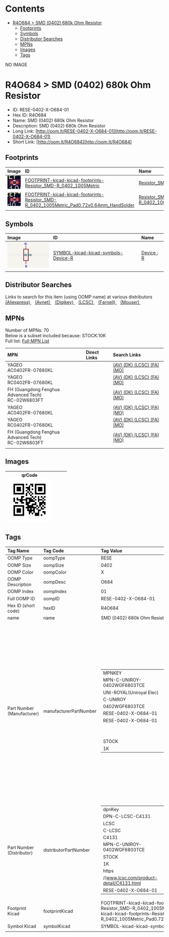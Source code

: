 



Contents
========

* [R4O684 > SMD (0402) 680k Ohm Resistor](#r4o684--smd-0402-680k-ohm-resistor)
	* [Footprints](#footprints)
	* [Symbols](#symbols)
	* [Distributor Searches](#distributor-searches)
	* [MPNs](#mpns)
	* [Images](#images)
	* [Tags](#tags)
  
NO IMAGE  
# R4O684 > SMD (0402) 680k Ohm Resistor

- ID: RESE-0402-X-O684-01
- Hex ID: R4O684
- Name: SMD (0402) 680k Ohm Resistor
- Description: SMD (0402) 680k Ohm Resistor
- Long Link: [http://oom.lt/RESE-0402-X-O684-01](http://oom.lt/RESE-0402-X-O684-01)
- Short Link: [http://oom.lt/R4O684](http://oom.lt/R4O684)

## Footprints
  

|Image|ID|Name|
| :--- | :--- | :--- |
|[![](https://raw.githubusercontent.com/oomlout/oomlout_OOMP_eda_V2/main/FOOTPRINT/kicad/kicad-footprints/Resistor_SMD/R_0402_1005Metric/image_140.png)](https://github.com/oomlout/oomlout_OOMP_eda_V2/tree/main/FOOTPRINT/kicad/kicad-footprints/Resistor_SMD/R_0402_1005Metric/)|[FOOTPRINT-kicad-kicad-footprints-Resistor_SMD-R_0402_1005Metric](https://github.com/oomlout/oomlout_OOMP_eda_V2/tree/main/FOOTPRINT/kicad/kicad-footprints/Resistor_SMD/R_0402_1005Metric/)|[Resistor_SMD : R_0402_1005Metric](https://github.com/oomlout/oomlout_OOMP_eda_V2/tree/main/FOOTPRINT/kicad/kicad-footprints/Resistor_SMD/R_0402_1005Metric/)|
|[![](https://raw.githubusercontent.com/oomlout/oomlout_OOMP_eda_V2/main/FOOTPRINT/kicad/kicad-footprints/Resistor_SMD/R_0402_1005Metric_Pad0.72x0.64mm_HandSolder/image_140.png)](https://github.com/oomlout/oomlout_OOMP_eda_V2/tree/main/FOOTPRINT/kicad/kicad-footprints/Resistor_SMD/R_0402_1005Metric_Pad0.72x0.64mm_HandSolder/)|[FOOTPRINT-kicad-kicad-footprints-Resistor_SMD-R_0402_1005Metric_Pad0.72x0.64mm_HandSolder](https://github.com/oomlout/oomlout_OOMP_eda_V2/tree/main/FOOTPRINT/kicad/kicad-footprints/Resistor_SMD/R_0402_1005Metric_Pad0.72x0.64mm_HandSolder/)|[Resistor_SMD : R_0402_1005Metric_Pad0.72x0.64mm_HandSolder](https://github.com/oomlout/oomlout_OOMP_eda_V2/tree/main/FOOTPRINT/kicad/kicad-footprints/Resistor_SMD/R_0402_1005Metric_Pad0.72x0.64mm_HandSolder/)|
||||

## Symbols
  

|Image|ID|Name|
| :--- | :--- | :--- |
|[![](https://raw.githubusercontent.com/oomlout/oomlout_OOMP_eda_V2/main/SYMBOL/kicad/kicad-symbols/Device/R/image_140.png)](https://github.com/oomlout/oomlout_OOMP_eda_V2/tree/main/SYMBOL/kicad/kicad-symbols/Device/R/)|[SYMBOL-kicad-kicad-symbols-Device-R](https://github.com/oomlout/oomlout_OOMP_eda_V2/tree/main/SYMBOL/kicad/kicad-symbols/Device/R/)|[Device : R](https://github.com/oomlout/oomlout_OOMP_eda_V2/tree/main/SYMBOL/kicad/kicad-symbols/Device/R/)|
||||

## Distributor Searches
  
Links to search for this item (using OOMP name) at various distributors  
[(Aliexpress) ](https://www.aliexpress.com/wholesale?SearchText=1117SMD+0402+680k+Ohm+Resistor)&nbsp;&nbsp;&nbsp;[(Avnet) ](https://www.avnet.com/shop/us/search/SMD+0402+680k+Ohm+Resistor)&nbsp;&nbsp;&nbsp;[(Digikey) ](https://www.digikey.co.uk/en/products/result?s=SMD+0402+680k+Ohm+Resistor)&nbsp;&nbsp;&nbsp;[(LCSC) ](https://www.lcsc.com/search?q=SMD+0402+680k+Ohm+Resistor)&nbsp;&nbsp;&nbsp;[(Farnell) ](https://uk.farnell.com/search?st=SMD+0402+680k+Ohm+Resistor)&nbsp;&nbsp;&nbsp;[(Mouser) ](https://www.mouser.com/c/?q=SMD+0402+680k+Ohm+Resistor)&nbsp;&nbsp;&nbsp;
## MPNs
  
Number of MPNs: 70<br>Below is a subset included because: STOCK:10K <br>Full list: [Full MPN List](MPNLIST.md)  

|MPN|Direct Links|Search Links|
| :--- | :--- | :--- |
|YAGEO<br>AC0402FR-07680KL||[(AV) ](https://www.avnet.com/shop/us/search/AC0402FR-07680KL)[(DK) ](https://www.digikey.co.uk/products/en?keywords=AC0402FR-07680KL)[(LCSC) ](https://www.lcsc.com/search?q=AC0402FR-07680KL)[(FA) ](https://uk.farnell.com/search?st=AC0402FR-07680KL)[(MO) ](https://www.mouser.com/c/?q=AC0402FR-07680KL)|
|YAGEO<br>RC0402FR-07680KL||[(AV) ](https://www.avnet.com/shop/us/search/RC0402FR-07680KL)[(DK) ](https://www.digikey.co.uk/products/en?keywords=RC0402FR-07680KL)[(LCSC) ](https://www.lcsc.com/search?q=RC0402FR-07680KL)[(FA) ](https://uk.farnell.com/search?st=RC0402FR-07680KL)[(MO) ](https://www.mouser.com/c/?q=RC0402FR-07680KL)|
|FH (Guangdong Fenghua Advanced Tech)<br>RC-02W6803FT||[(AV) ](https://www.avnet.com/shop/us/search/RC-02W6803FT)[(DK) ](https://www.digikey.co.uk/products/en?keywords=RC-02W6803FT)[(LCSC) ](https://www.lcsc.com/search?q=RC-02W6803FT)[(FA) ](https://uk.farnell.com/search?st=RC-02W6803FT)[(MO) ](https://www.mouser.com/c/?q=RC-02W6803FT)|
|YAGEO<br>AC0402FR-07680KL||[(AV) ](https://www.avnet.com/shop/us/search/AC0402FR-07680KL)[(DK) ](https://www.digikey.co.uk/products/en?keywords=AC0402FR-07680KL)[(LCSC) ](https://www.lcsc.com/search?q=AC0402FR-07680KL)[(FA) ](https://uk.farnell.com/search?st=AC0402FR-07680KL)[(MO) ](https://www.mouser.com/c/?q=AC0402FR-07680KL)|
|YAGEO<br>RC0402FR-07680KL||[(AV) ](https://www.avnet.com/shop/us/search/RC0402FR-07680KL)[(DK) ](https://www.digikey.co.uk/products/en?keywords=RC0402FR-07680KL)[(LCSC) ](https://www.lcsc.com/search?q=RC0402FR-07680KL)[(FA) ](https://uk.farnell.com/search?st=RC0402FR-07680KL)[(MO) ](https://www.mouser.com/c/?q=RC0402FR-07680KL)|
|FH (Guangdong Fenghua Advanced Tech)<br>RC-02W6803FT||[(AV) ](https://www.avnet.com/shop/us/search/RC-02W6803FT)[(DK) ](https://www.digikey.co.uk/products/en?keywords=RC-02W6803FT)[(LCSC) ](https://www.lcsc.com/search?q=RC-02W6803FT)[(FA) ](https://uk.farnell.com/search?st=RC-02W6803FT)[(MO) ](https://www.mouser.com/c/?q=RC-02W6803FT)|
||||

## Images
  

|qrCode<br>[![](https://raw.githubusercontent.com/oomlout/oomlout_OOMP_parts_V2/main/RESE/0402/X/O684/01/qrCode_140.png)](https://github.com/oomlout/oomlout_OOMP_parts_V2/tree/main/RESE/0402/X/O684/01/qrCode.png)||||
| :---: | :---: | :---: | :---: |

## Tags
  

|Tag Name|Tag Code|Tag Value|
| :--- | :--- | :--- |
|OOMP Type|oompType|RESE|
|OOMP Size|oompSize|0402|
|OOMP Color|oompColor|X|
|OOMP Description|oompDesc|O684|
|OOMP Index|oompIndex|01|
|Full OOMP ID|oompID|RESE-0402-X-O684-01|
|Hex ID (short code)|hexID|R4O684|
|name|name|SMD (0402) 680k Ohm Resistor|
|Part Number (Manufacturer)|manufacturerPartNumber|<table><tr><td>MPNKEY</td></tr><tr><td> MPN-C-UNIROY-0402WGF6803TCE</td><td> MANUFACTURER</td></tr><tr><td> UNI-ROYAL(Uniroyal Elec)</td><td> MANUCODE</td></tr><tr><td> C-UNIROY</td><td> MPN</td></tr><tr><td> 0402WGF6803TCE</td><td> OOMPIDPARTIAL</td></tr><tr><td> RESE-0402-X-O684-01</td><td> OOMPID</td></tr><tr><td> RESE-0402-X-O684-01</td><td> LINK</td></tr><tr><td> </td><td> DESCRIPTION</td></tr><tr><td> </td><td> TAGS</td></tr><tr><td> STOCK</td></tr><tr><td>1K</td></tr></table></td><td> <table><tr><td>MPNKEY</td></tr><tr><td> MPN-C-LIZELE-CR0402FF6803G</td><td> MANUFACTURER</td></tr><tr><td> LIZ Elec</td><td> MANUCODE</td></tr><tr><td> C-LIZELE</td><td> MPN</td></tr><tr><td> CR0402FF6803G</td><td> OOMPIDPARTIAL</td></tr><tr><td> RESE-0402-X-O684-01</td><td> OOMPID</td></tr><tr><td> RESE-0402-X-O684-01</td><td> LINK</td></tr><tr><td> </td><td> DESCRIPTION</td></tr><tr><td> </td><td> TAGS</td></tr><tr><td> </td></tr></table></td><td> <table><tr><td>MPNKEY</td></tr><tr><td> MPN-C-RALEC-RTT026803FTH</td><td> MANUFACTURER</td></tr><tr><td> RALEC</td><td> MANUCODE</td></tr><tr><td> C-RALEC</td><td> MPN</td></tr><tr><td> RTT026803FTH</td><td> OOMPIDPARTIAL</td></tr><tr><td> RESE-0402-X-O684-01</td><td> OOMPID</td></tr><tr><td> RESE-0402-X-O684-01</td><td> LINK</td></tr><tr><td> </td><td> DESCRIPTION</td></tr><tr><td> </td><td> TAGS</td></tr><tr><td> STOCK</td></tr><tr><td>1K</td></tr></table></td><td> <table><tr><td>MPNKEY</td></tr><tr><td> MPN-C-KOASPE-RK73B1ETTP684J</td><td> MANUFACTURER</td></tr><tr><td> KOA Speer Elec</td><td> MANUCODE</td></tr><tr><td> C-KOASPE</td><td> MPN</td></tr><tr><td> RK73B1ETTP684J</td><td> OOMPIDPARTIAL</td></tr><tr><td> RESE-0402-X-O684-01</td><td> OOMPID</td></tr><tr><td> RESE-0402-X-O684-01</td><td> LINK</td></tr><tr><td> </td><td> DESCRIPTION</td></tr><tr><td> </td><td> TAGS</td></tr><tr><td> </td></tr></table></td><td> <table><tr><td>MPNKEY</td></tr><tr><td> MPN-C-YAGEO-RC0402JR-07680KL</td><td> MANUFACTURER</td></tr><tr><td> YAGEO</td><td> MANUCODE</td></tr><tr><td> C-YAGEO</td><td> MPN</td></tr><tr><td> RC0402JR-07680KL</td><td> OOMPIDPARTIAL</td></tr><tr><td> RESE-0402-X-O684-01</td><td> OOMPID</td></tr><tr><td> RESE-0402-X-O684-01</td><td> LINK</td></tr><tr><td> </td><td> DESCRIPTION</td></tr><tr><td> </td><td> TAGS</td></tr><tr><td> </td></tr></table></td><td> <table><tr><td>MPNKEY</td></tr><tr><td> MPN-C-FHGUAN-RC-02K6803FT</td><td> MANUFACTURER</td></tr><tr><td> FH (Guangdong Fenghua Advanced Tech)</td><td> MANUCODE</td></tr><tr><td> C-FHGUAN</td><td> MPN</td></tr><tr><td> RC-02K6803FT</td><td> OOMPIDPARTIAL</td></tr><tr><td> RESE-0402-X-O684-01</td><td> OOMPID</td></tr><tr><td> RESE-0402-X-O684-01</td><td> LINK</td></tr><tr><td> </td><td> DESCRIPTION</td></tr><tr><td> </td><td> TAGS</td></tr><tr><td> STOCK</td></tr><tr><td>1K</td></tr></table></td><td> <table><tr><td>MPNKEY</td></tr><tr><td> MPN-C-YAGEO-AC0402FR-07680KL</td><td> MANUFACTURER</td></tr><tr><td> YAGEO</td><td> MANUCODE</td></tr><tr><td> C-YAGEO</td><td> MPN</td></tr><tr><td> AC0402FR-07680KL</td><td> OOMPIDPARTIAL</td></tr><tr><td> RESE-0402-X-O684-01</td><td> OOMPID</td></tr><tr><td> RESE-0402-X-O684-01</td><td> LINK</td></tr><tr><td> </td><td> DESCRIPTION</td></tr><tr><td> </td><td> TAGS</td></tr><tr><td> STOCK</td></tr><tr><td>10K</td></tr></table></td><td> <table><tr><td>MPNKEY</td></tr><tr><td> MPN-C-TAITEC-RM04FTN6803</td><td> MANUFACTURER</td></tr><tr><td> TA-I Tech</td><td> MANUCODE</td></tr><tr><td> C-TAITEC</td><td> MPN</td></tr><tr><td> RM04FTN6803</td><td> OOMPIDPARTIAL</td></tr><tr><td> RESE-0402-X-O684-01</td><td> OOMPID</td></tr><tr><td> RESE-0402-X-O684-01</td><td> LINK</td></tr><tr><td> </td><td> DESCRIPTION</td></tr><tr><td> </td><td> TAGS</td></tr><tr><td> </td></tr></table></td><td> <table><tr><td>MPNKEY</td></tr><tr><td> MPN-C-RALEC-RTT02684JTH</td><td> MANUFACTURER</td></tr><tr><td> RALEC</td><td> MANUCODE</td></tr><tr><td> C-RALEC</td><td> MPN</td></tr><tr><td> RTT02684JTH</td><td> OOMPIDPARTIAL</td></tr><tr><td> RESE-0402-X-O684-01</td><td> OOMPID</td></tr><tr><td> RESE-0402-X-O684-01</td><td> LINK</td></tr><tr><td> </td><td> DESCRIPTION</td></tr><tr><td> </td><td> TAGS</td></tr><tr><td> STOCK</td></tr><tr><td>1K</td></tr></table></td><td> <table><tr><td>MPNKEY</td></tr><tr><td> MPN-C-KOASPE-RK73H1ETTP6803F</td><td> MANUFACTURER</td></tr><tr><td> KOA Speer Elec</td><td> MANUCODE</td></tr><tr><td> C-KOASPE</td><td> MPN</td></tr><tr><td> RK73H1ETTP6803F</td><td> OOMPIDPARTIAL</td></tr><tr><td> RESE-0402-X-O684-01</td><td> OOMPID</td></tr><tr><td> RESE-0402-X-O684-01</td><td> LINK</td></tr><tr><td> </td><td> DESCRIPTION</td></tr><tr><td> </td><td> TAGS</td></tr><tr><td> </td></tr></table></td><td> <table><tr><td>MPNKEY</td></tr><tr><td> MPN-C-YAGEO-RC0402FR-07680KL</td><td> MANUFACTURER</td></tr><tr><td> YAGEO</td><td> MANUCODE</td></tr><tr><td> C-YAGEO</td><td> MPN</td></tr><tr><td> RC0402FR-07680KL</td><td> OOMPIDPARTIAL</td></tr><tr><td> RESE-0402-X-O684-01</td><td> OOMPID</td></tr><tr><td> RESE-0402-X-O684-01</td><td> LINK</td></tr><tr><td> </td><td> DESCRIPTION</td></tr><tr><td> </td><td> TAGS</td></tr><tr><td> STOCK</td></tr><tr><td>10K</td></tr></table></td><td> <table><tr><td>MPNKEY</td></tr><tr><td> MPN-C-WALSIN-WR04X6803FTL</td><td> MANUFACTURER</td></tr><tr><td> Walsin Tech Corp</td><td> MANUCODE</td></tr><tr><td> C-WALSIN</td><td> MPN</td></tr><tr><td> WR04X6803FTL</td><td> OOMPIDPARTIAL</td></tr><tr><td> RESE-0402-X-O684-01</td><td> OOMPID</td></tr><tr><td> RESE-0402-X-O684-01</td><td> LINK</td></tr><tr><td> </td><td> DESCRIPTION</td></tr><tr><td> </td><td> TAGS</td></tr><tr><td> STOCK</td></tr><tr><td>1K</td></tr></table></td><td> <table><tr><td>MPNKEY</td></tr><tr><td> MPN-C-TAITEC-RMS04FT6803</td><td> MANUFACTURER</td></tr><tr><td> TA-I Tech</td><td> MANUCODE</td></tr><tr><td> C-TAITEC</td><td> MPN</td></tr><tr><td> RMS04FT6803</td><td> OOMPIDPARTIAL</td></tr><tr><td> RESE-0402-X-O684-01</td><td> OOMPID</td></tr><tr><td> RESE-0402-X-O684-01</td><td> LINK</td></tr><tr><td> </td><td> DESCRIPTION</td></tr><tr><td> </td><td> TAGS</td></tr><tr><td> STOCK</td></tr><tr><td>1K</td></tr></table></td><td> <table><tr><td>MPNKEY</td></tr><tr><td> MPN-C-YAGEO-AC0402JR-07680KL</td><td> MANUFACTURER</td></tr><tr><td> YAGEO</td><td> MANUCODE</td></tr><tr><td> C-YAGEO</td><td> MPN</td></tr><tr><td> AC0402JR-07680KL</td><td> OOMPIDPARTIAL</td></tr><tr><td> RESE-0402-X-O684-01</td><td> OOMPID</td></tr><tr><td> RESE-0402-X-O684-01</td><td> LINK</td></tr><tr><td> </td><td> DESCRIPTION</td></tr><tr><td> </td><td> TAGS</td></tr><tr><td> </td></tr></table></td><td> <table><tr><td>MPNKEY</td></tr><tr><td> MPN-C-UNIROY-0402WGJ0684TCE</td><td> MANUFACTURER</td></tr><tr><td> UNI-ROYAL(Uniroyal Elec)</td><td> MANUCODE</td></tr><tr><td> C-UNIROY</td><td> MPN</td></tr><tr><td> 0402WGJ0684TCE</td><td> OOMPIDPARTIAL</td></tr><tr><td> RESE-0402-X-O684-01</td><td> OOMPID</td></tr><tr><td> RESE-0402-X-O684-01</td><td> LINK</td></tr><tr><td> </td><td> DESCRIPTION</td></tr><tr><td> </td><td> TAGS</td></tr><tr><td> </td></tr></table></td><td> <table><tr><td>MPNKEY</td></tr><tr><td> MPN-C-FHGUAN-RC-02W6803FT</td><td> MANUFACTURER</td></tr><tr><td> FH (Guangdong Fenghua Advanced Tech)</td><td> MANUCODE</td></tr><tr><td> C-FHGUAN</td><td> MPN</td></tr><tr><td> RC-02W6803FT</td><td> OOMPIDPARTIAL</td></tr><tr><td> RESE-0402-X-O684-01</td><td> OOMPID</td></tr><tr><td> RESE-0402-X-O684-01</td><td> LINK</td></tr><tr><td> </td><td> DESCRIPTION</td></tr><tr><td> </td><td> TAGS</td></tr><tr><td> STOCK</td></tr><tr><td>10K</td></tr></table></td><td> <table><tr><td>MPNKEY</td></tr><tr><td> MPN-C-FHGUAN-RC-02W684JT</td><td> MANUFACTURER</td></tr><tr><td> FH (Guangdong Fenghua Advanced Tech)</td><td> MANUCODE</td></tr><tr><td> C-FHGUAN</td><td> MPN</td></tr><tr><td> RC-02W684JT</td><td> OOMPIDPARTIAL</td></tr><tr><td> RESE-0402-X-O684-01</td><td> OOMPID</td></tr><tr><td> RESE-0402-X-O684-01</td><td> LINK</td></tr><tr><td> </td><td> DESCRIPTION</td></tr><tr><td> </td><td> TAGS</td></tr><tr><td> STOCK</td></tr><tr><td>1K</td></tr></table></td><td> <table><tr><td>MPNKEY</td></tr><tr><td> MPN-C-KAMAYA-RMC10K684FTH</td><td> MANUFACTURER</td></tr><tr><td> KAMAYA</td><td> MANUCODE</td></tr><tr><td> C-KAMAYA</td><td> MPN</td></tr><tr><td> RMC10K684FTH</td><td> OOMPIDPARTIAL</td></tr><tr><td> RESE-0402-X-O684-01</td><td> OOMPID</td></tr><tr><td> RESE-0402-X-O684-01</td><td> LINK</td></tr><tr><td> </td><td> DESCRIPTION</td></tr><tr><td> </td><td> TAGS</td></tr><tr><td> STOCK</td></tr><tr><td>1K</td></tr></table></td><td> <table><tr><td>MPNKEY</td></tr><tr><td> MPN-C-KAMAYA-RMC10-684JTH</td><td> MANUFACTURER</td></tr><tr><td> KAMAYA</td><td> MANUCODE</td></tr><tr><td> C-KAMAYA</td><td> MPN</td></tr><tr><td> RMC10-684JTH</td><td> OOMPIDPARTIAL</td></tr><tr><td> RESE-0402-X-O684-01</td><td> OOMPID</td></tr><tr><td> RESE-0402-X-O684-01</td><td> LINK</td></tr><tr><td> </td><td> DESCRIPTION</td></tr><tr><td> </td><td> TAGS</td></tr><tr><td> </td></tr></table></td><td> <table><tr><td>MPNKEY</td></tr><tr><td> MPN-C-WALSIN-WR04X684JTL</td><td> MANUFACTURER</td></tr><tr><td> Walsin Tech Corp</td><td> MANUCODE</td></tr><tr><td> C-WALSIN</td><td> MPN</td></tr><tr><td> WR04X684JTL</td><td> OOMPIDPARTIAL</td></tr><tr><td> RESE-0402-X-O684-01</td><td> OOMPID</td></tr><tr><td> RESE-0402-X-O684-01</td><td> LINK</td></tr><tr><td> </td><td> DESCRIPTION</td></tr><tr><td> </td><td> TAGS</td></tr><tr><td> </td></tr></table></td><td> <table><tr><td>MPNKEY</td></tr><tr><td> MPN-C-RESIST-AECR0402F680KK9</td><td> MANUFACTURER</td></tr><tr><td> Resistor.Today</td><td> MANUCODE</td></tr><tr><td> C-RESIST</td><td> MPN</td></tr><tr><td> AECR0402F680KK9</td><td> OOMPIDPARTIAL</td></tr><tr><td> RESE-0402-X-O684-01</td><td> OOMPID</td></tr><tr><td> RESE-0402-X-O684-01</td><td> LINK</td></tr><tr><td> </td><td> DESCRIPTION</td></tr><tr><td> </td><td> TAGS</td></tr><tr><td> STOCK</td></tr><tr><td>1K</td></tr></table></td><td> <table><tr><td>MPNKEY</td></tr><tr><td> MPN-C-RESIST-HPCR0402F680KK9</td><td> MANUFACTURER</td></tr><tr><td> Resistor.Today</td><td> MANUCODE</td></tr><tr><td> C-RESIST</td><td> MPN</td></tr><tr><td> HPCR0402F680KK9</td><td> OOMPIDPARTIAL</td></tr><tr><td> RESE-0402-X-O684-01</td><td> OOMPID</td></tr><tr><td> RESE-0402-X-O684-01</td><td> LINK</td></tr><tr><td> </td><td> DESCRIPTION</td></tr><tr><td> </td><td> TAGS</td></tr><tr><td> STOCK</td></tr><tr><td>1K</td></tr></table></td><td> <table><tr><td>MPNKEY</td></tr><tr><td> MPN-C-VIKING-CR-02JL6--680K</td><td> MANUFACTURER</td></tr><tr><td> Viking Tech</td><td> MANUCODE</td></tr><tr><td> C-VIKING</td><td> MPN</td></tr><tr><td> CR-02JL6--680K</td><td> OOMPIDPARTIAL</td></tr><tr><td> RESE-0402-X-O684-01</td><td> OOMPID</td></tr><tr><td> RESE-0402-X-O684-01</td><td> LINK</td></tr><tr><td> </td><td> DESCRIPTION</td></tr><tr><td> </td><td> TAGS</td></tr><tr><td> STOCK</td></tr><tr><td>1K</td></tr></table></td><td> <table><tr><td>MPNKEY</td></tr><tr><td> MPN-C-PANASO-ERJ2GEJ684X</td><td> MANUFACTURER</td></tr><tr><td> PANASONIC</td><td> MANUCODE</td></tr><tr><td> C-PANASO</td><td> MPN</td></tr><tr><td> ERJ2GEJ684X</td><td> OOMPIDPARTIAL</td></tr><tr><td> RESE-0402-X-O684-01</td><td> OOMPID</td></tr><tr><td> RESE-0402-X-O684-01</td><td> LINK</td></tr><tr><td> </td><td> DESCRIPTION</td></tr><tr><td> </td><td> TAGS</td></tr><tr><td> STOCK</td></tr><tr><td>1K</td></tr></table></td><td> <table><tr><td>MPNKEY</td></tr><tr><td> MPN-C-PANASO-ERJ2RKF6803X</td><td> MANUFACTURER</td></tr><tr><td> PANASONIC</td><td> MANUCODE</td></tr><tr><td> C-PANASO</td><td> MPN</td></tr><tr><td> ERJ2RKF6803X</td><td> OOMPIDPARTIAL</td></tr><tr><td> RESE-0402-X-O684-01</td><td> OOMPID</td></tr><tr><td> RESE-0402-X-O684-01</td><td> LINK</td></tr><tr><td> </td><td> DESCRIPTION</td></tr><tr><td> </td><td> TAGS</td></tr><tr><td> </td></tr></table></td><td> <table><tr><td>MPNKEY</td></tr><tr><td> MPN-C-UNIROY-0402WGD6803TCE</td><td> MANUFACTURER</td></tr><tr><td> UNI-ROYAL(Uniroyal Elec)</td><td> MANUCODE</td></tr><tr><td> C-UNIROY</td><td> MPN</td></tr><tr><td> 0402WGD6803TCE</td><td> OOMPIDPARTIAL</td></tr><tr><td> RESE-0402-X-O684-01</td><td> OOMPID</td></tr><tr><td> RESE-0402-X-O684-01</td><td> LINK</td></tr><tr><td> </td><td> DESCRIPTION</td></tr><tr><td> </td><td> TAGS</td></tr><tr><td> </td></tr></table></td><td> <table><tr><td>MPNKEY</td></tr><tr><td> MPN-C-VISHAY-CRCW0402680KFKED</td><td> MANUFACTURER</td></tr><tr><td> Vishay Intertech</td><td> MANUCODE</td></tr><tr><td> C-VISHAY</td><td> MPN</td></tr><tr><td> CRCW0402680KFKED</td><td> OOMPIDPARTIAL</td></tr><tr><td> RESE-0402-X-O684-01</td><td> OOMPID</td></tr><tr><td> RESE-0402-X-O684-01</td><td> LINK</td></tr><tr><td> </td><td> DESCRIPTION</td></tr><tr><td> </td><td> TAGS</td></tr><tr><td> </td></tr></table></td><td> <table><tr><td>MPNKEY</td></tr><tr><td> MPN-C-VISHAY-CRCW0402680KJNED</td><td> MANUFACTURER</td></tr><tr><td> Vishay Intertech</td><td> MANUCODE</td></tr><tr><td> C-VISHAY</td><td> MPN</td></tr><tr><td> CRCW0402680KJNED</td><td> OOMPIDPARTIAL</td></tr><tr><td> RESE-0402-X-O684-01</td><td> OOMPID</td></tr><tr><td> RESE-0402-X-O684-01</td><td> LINK</td></tr><tr><td> </td><td> DESCRIPTION</td></tr><tr><td> </td><td> TAGS</td></tr><tr><td> </td></tr></table></td><td> <table><tr><td>MPNKEY</td></tr><tr><td> MPN-C-PANASO-ERJPA2J684X</td><td> MANUFACTURER</td></tr><tr><td> PANASONIC</td><td> MANUCODE</td></tr><tr><td> C-PANASO</td><td> MPN</td></tr><tr><td> ERJPA2J684X</td><td> OOMPIDPARTIAL</td></tr><tr><td> RESE-0402-X-O684-01</td><td> OOMPID</td></tr><tr><td> RESE-0402-X-O684-01</td><td> LINK</td></tr><tr><td> </td><td> DESCRIPTION</td></tr><tr><td> </td><td> TAGS</td></tr><tr><td> </td></tr></table></td><td> <table><tr><td>MPNKEY</td></tr><tr><td> MPN-C-PANASO-ERJPA2F6803X</td><td> MANUFACTURER</td></tr><tr><td> PANASONIC</td><td> MANUCODE</td></tr><tr><td> C-PANASO</td><td> MPN</td></tr><tr><td> ERJPA2F6803X</td><td> OOMPIDPARTIAL</td></tr><tr><td> RESE-0402-X-O684-01</td><td> OOMPID</td></tr><tr><td> RESE-0402-X-O684-01</td><td> LINK</td></tr><tr><td> </td><td> DESCRIPTION</td></tr><tr><td> </td><td> TAGS</td></tr><tr><td> </td></tr></table></td><td> <table><tr><td>MPNKEY</td></tr><tr><td> MPN-C-UNIROY-CQ02WGF6803TCE</td><td> MANUFACTURER</td></tr><tr><td> UNI-ROYAL(Uniroyal Elec)</td><td> MANUCODE</td></tr><tr><td> C-UNIROY</td><td> MPN</td></tr><tr><td> CQ02WGF6803TCE</td><td> OOMPIDPARTIAL</td></tr><tr><td> RESE-0402-X-O684-01</td><td> OOMPID</td></tr><tr><td> RESE-0402-X-O684-01</td><td> LINK</td></tr><tr><td> </td><td> DESCRIPTION</td></tr><tr><td> </td><td> TAGS</td></tr><tr><td> </td></tr></table></td><td> <table><tr><td>MPNKEY</td></tr><tr><td> MPN-C-TECONN-CRGP0402F680K</td><td> MANUFACTURER</td></tr><tr><td> TE Connectivity</td><td> MANUCODE</td></tr><tr><td> C-TECONN</td><td> MPN</td></tr><tr><td> CRGP0402F680K</td><td> OOMPIDPARTIAL</td></tr><tr><td> RESE-0402-X-O684-01</td><td> OOMPID</td></tr><tr><td> RESE-0402-X-O684-01</td><td> LINK</td></tr><tr><td> </td><td> DESCRIPTION</td></tr><tr><td> </td><td> TAGS</td></tr><tr><td> </td></tr></table></td><td> <table><tr><td>MPNKEY</td></tr><tr><td> MPN-C-BOURNS-CR0402-JW-684GLF</td><td> MANUFACTURER</td></tr><tr><td> BOURNS</td><td> MANUCODE</td></tr><tr><td> C-BOURNS</td><td> MPN</td></tr><tr><td> CR0402-JW-684GLF</td><td> OOMPIDPARTIAL</td></tr><tr><td> RESE-0402-X-O684-01</td><td> OOMPID</td></tr><tr><td> RESE-0402-X-O684-01</td><td> LINK</td></tr><tr><td> </td><td> DESCRIPTION</td></tr><tr><td> </td><td> TAGS</td></tr><tr><td> </td></tr></table></td><td> <table><tr><td>MPNKEY</td></tr><tr><td> MPN-C-YAGEO-AA0402JR-07680KL</td><td> MANUFACTURER</td></tr><tr><td> YAGEO</td><td> MANUCODE</td></tr><tr><td> C-YAGEO</td><td> MPN</td></tr><tr><td> AA0402JR-07680KL</td><td> OOMPIDPARTIAL</td></tr><tr><td> RESE-0402-X-O684-01</td><td> OOMPID</td></tr><tr><td> RESE-0402-X-O684-01</td><td> LINK</td></tr><tr><td> </td><td> DESCRIPTION</td></tr><tr><td> </td><td> TAGS</td></tr><tr><td> </td></tr></table></td><td> <table><tr><td>MPNKEY</td></tr><tr><td> MPN-C-TECONN-CRG0402F680K</td><td> MANUFACTURER</td></tr><tr><td> TE Connectivity</td><td> MANUCODE</td></tr><tr><td> C-TECONN</td><td> MPN</td></tr><tr><td> CRG0402F680K</td><td> OOMPIDPARTIAL</td></tr><tr><td> RESE-0402-X-O684-01</td><td> OOMPID</td></tr><tr><td> RESE-0402-X-O684-01</td><td> LINK</td></tr><tr><td> </td><td> DESCRIPTION</td></tr><tr><td> </td><td> TAGS</td></tr><tr><td> </td></tr></table></td><td> <table><tr><td>MPNKEY</td></tr><tr><td> MPN-C-UNIROY-0402WGF6803TCE</td><td> MANUFACTURER</td></tr><tr><td> UNI-ROYAL(Uniroyal Elec)</td><td> MANUCODE</td></tr><tr><td> C-UNIROY</td><td> MPN</td></tr><tr><td> 0402WGF6803TCE</td><td> OOMPIDPARTIAL</td></tr><tr><td> RESE-0402-X-O684-01</td><td> OOMPID</td></tr><tr><td> RESE-0402-X-O684-01</td><td> LINK</td></tr><tr><td> </td><td> DESCRIPTION</td></tr><tr><td> </td><td> TAGS</td></tr><tr><td> STOCK</td></tr><tr><td>1K</td></tr></table></td><td> <table><tr><td>MPNKEY</td></tr><tr><td> MPN-C-LIZELE-CR0402FF6803G</td><td> MANUFACTURER</td></tr><tr><td> LIZ Elec</td><td> MANUCODE</td></tr><tr><td> C-LIZELE</td><td> MPN</td></tr><tr><td> CR0402FF6803G</td><td> OOMPIDPARTIAL</td></tr><tr><td> RESE-0402-X-O684-01</td><td> OOMPID</td></tr><tr><td> RESE-0402-X-O684-01</td><td> LINK</td></tr><tr><td> </td><td> DESCRIPTION</td></tr><tr><td> </td><td> TAGS</td></tr><tr><td> </td></tr></table></td><td> <table><tr><td>MPNKEY</td></tr><tr><td> MPN-C-RALEC-RTT026803FTH</td><td> MANUFACTURER</td></tr><tr><td> RALEC</td><td> MANUCODE</td></tr><tr><td> C-RALEC</td><td> MPN</td></tr><tr><td> RTT026803FTH</td><td> OOMPIDPARTIAL</td></tr><tr><td> RESE-0402-X-O684-01</td><td> OOMPID</td></tr><tr><td> RESE-0402-X-O684-01</td><td> LINK</td></tr><tr><td> </td><td> DESCRIPTION</td></tr><tr><td> </td><td> TAGS</td></tr><tr><td> STOCK</td></tr><tr><td>1K</td></tr></table></td><td> <table><tr><td>MPNKEY</td></tr><tr><td> MPN-C-KOASPE-RK73B1ETTP684J</td><td> MANUFACTURER</td></tr><tr><td> KOA Speer Elec</td><td> MANUCODE</td></tr><tr><td> C-KOASPE</td><td> MPN</td></tr><tr><td> RK73B1ETTP684J</td><td> OOMPIDPARTIAL</td></tr><tr><td> RESE-0402-X-O684-01</td><td> OOMPID</td></tr><tr><td> RESE-0402-X-O684-01</td><td> LINK</td></tr><tr><td> </td><td> DESCRIPTION</td></tr><tr><td> </td><td> TAGS</td></tr><tr><td> </td></tr></table></td><td> <table><tr><td>MPNKEY</td></tr><tr><td> MPN-C-YAGEO-RC0402JR-07680KL</td><td> MANUFACTURER</td></tr><tr><td> YAGEO</td><td> MANUCODE</td></tr><tr><td> C-YAGEO</td><td> MPN</td></tr><tr><td> RC0402JR-07680KL</td><td> OOMPIDPARTIAL</td></tr><tr><td> RESE-0402-X-O684-01</td><td> OOMPID</td></tr><tr><td> RESE-0402-X-O684-01</td><td> LINK</td></tr><tr><td> </td><td> DESCRIPTION</td></tr><tr><td> </td><td> TAGS</td></tr><tr><td> </td></tr></table></td><td> <table><tr><td>MPNKEY</td></tr><tr><td> MPN-C-FHGUAN-RC-02K6803FT</td><td> MANUFACTURER</td></tr><tr><td> FH (Guangdong Fenghua Advanced Tech)</td><td> MANUCODE</td></tr><tr><td> C-FHGUAN</td><td> MPN</td></tr><tr><td> RC-02K6803FT</td><td> OOMPIDPARTIAL</td></tr><tr><td> RESE-0402-X-O684-01</td><td> OOMPID</td></tr><tr><td> RESE-0402-X-O684-01</td><td> LINK</td></tr><tr><td> </td><td> DESCRIPTION</td></tr><tr><td> </td><td> TAGS</td></tr><tr><td> STOCK</td></tr><tr><td>1K</td></tr></table></td><td> <table><tr><td>MPNKEY</td></tr><tr><td> MPN-C-YAGEO-AC0402FR-07680KL</td><td> MANUFACTURER</td></tr><tr><td> YAGEO</td><td> MANUCODE</td></tr><tr><td> C-YAGEO</td><td> MPN</td></tr><tr><td> AC0402FR-07680KL</td><td> OOMPIDPARTIAL</td></tr><tr><td> RESE-0402-X-O684-01</td><td> OOMPID</td></tr><tr><td> RESE-0402-X-O684-01</td><td> LINK</td></tr><tr><td> </td><td> DESCRIPTION</td></tr><tr><td> </td><td> TAGS</td></tr><tr><td> STOCK</td></tr><tr><td>10K</td></tr></table></td><td> <table><tr><td>MPNKEY</td></tr><tr><td> MPN-C-TAITEC-RM04FTN6803</td><td> MANUFACTURER</td></tr><tr><td> TA-I Tech</td><td> MANUCODE</td></tr><tr><td> C-TAITEC</td><td> MPN</td></tr><tr><td> RM04FTN6803</td><td> OOMPIDPARTIAL</td></tr><tr><td> RESE-0402-X-O684-01</td><td> OOMPID</td></tr><tr><td> RESE-0402-X-O684-01</td><td> LINK</td></tr><tr><td> </td><td> DESCRIPTION</td></tr><tr><td> </td><td> TAGS</td></tr><tr><td> </td></tr></table></td><td> <table><tr><td>MPNKEY</td></tr><tr><td> MPN-C-RALEC-RTT02684JTH</td><td> MANUFACTURER</td></tr><tr><td> RALEC</td><td> MANUCODE</td></tr><tr><td> C-RALEC</td><td> MPN</td></tr><tr><td> RTT02684JTH</td><td> OOMPIDPARTIAL</td></tr><tr><td> RESE-0402-X-O684-01</td><td> OOMPID</td></tr><tr><td> RESE-0402-X-O684-01</td><td> LINK</td></tr><tr><td> </td><td> DESCRIPTION</td></tr><tr><td> </td><td> TAGS</td></tr><tr><td> STOCK</td></tr><tr><td>1K</td></tr></table></td><td> <table><tr><td>MPNKEY</td></tr><tr><td> MPN-C-KOASPE-RK73H1ETTP6803F</td><td> MANUFACTURER</td></tr><tr><td> KOA Speer Elec</td><td> MANUCODE</td></tr><tr><td> C-KOASPE</td><td> MPN</td></tr><tr><td> RK73H1ETTP6803F</td><td> OOMPIDPARTIAL</td></tr><tr><td> RESE-0402-X-O684-01</td><td> OOMPID</td></tr><tr><td> RESE-0402-X-O684-01</td><td> LINK</td></tr><tr><td> </td><td> DESCRIPTION</td></tr><tr><td> </td><td> TAGS</td></tr><tr><td> </td></tr></table></td><td> <table><tr><td>MPNKEY</td></tr><tr><td> MPN-C-YAGEO-RC0402FR-07680KL</td><td> MANUFACTURER</td></tr><tr><td> YAGEO</td><td> MANUCODE</td></tr><tr><td> C-YAGEO</td><td> MPN</td></tr><tr><td> RC0402FR-07680KL</td><td> OOMPIDPARTIAL</td></tr><tr><td> RESE-0402-X-O684-01</td><td> OOMPID</td></tr><tr><td> RESE-0402-X-O684-01</td><td> LINK</td></tr><tr><td> </td><td> DESCRIPTION</td></tr><tr><td> </td><td> TAGS</td></tr><tr><td> STOCK</td></tr><tr><td>10K</td></tr></table></td><td> <table><tr><td>MPNKEY</td></tr><tr><td> MPN-C-WALSIN-WR04X6803FTL</td><td> MANUFACTURER</td></tr><tr><td> Walsin Tech Corp</td><td> MANUCODE</td></tr><tr><td> C-WALSIN</td><td> MPN</td></tr><tr><td> WR04X6803FTL</td><td> OOMPIDPARTIAL</td></tr><tr><td> RESE-0402-X-O684-01</td><td> OOMPID</td></tr><tr><td> RESE-0402-X-O684-01</td><td> LINK</td></tr><tr><td> </td><td> DESCRIPTION</td></tr><tr><td> </td><td> TAGS</td></tr><tr><td> STOCK</td></tr><tr><td>1K</td></tr></table></td><td> <table><tr><td>MPNKEY</td></tr><tr><td> MPN-C-TAITEC-RMS04FT6803</td><td> MANUFACTURER</td></tr><tr><td> TA-I Tech</td><td> MANUCODE</td></tr><tr><td> C-TAITEC</td><td> MPN</td></tr><tr><td> RMS04FT6803</td><td> OOMPIDPARTIAL</td></tr><tr><td> RESE-0402-X-O684-01</td><td> OOMPID</td></tr><tr><td> RESE-0402-X-O684-01</td><td> LINK</td></tr><tr><td> </td><td> DESCRIPTION</td></tr><tr><td> </td><td> TAGS</td></tr><tr><td> STOCK</td></tr><tr><td>1K</td></tr></table></td><td> <table><tr><td>MPNKEY</td></tr><tr><td> MPN-C-YAGEO-AC0402JR-07680KL</td><td> MANUFACTURER</td></tr><tr><td> YAGEO</td><td> MANUCODE</td></tr><tr><td> C-YAGEO</td><td> MPN</td></tr><tr><td> AC0402JR-07680KL</td><td> OOMPIDPARTIAL</td></tr><tr><td> RESE-0402-X-O684-01</td><td> OOMPID</td></tr><tr><td> RESE-0402-X-O684-01</td><td> LINK</td></tr><tr><td> </td><td> DESCRIPTION</td></tr><tr><td> </td><td> TAGS</td></tr><tr><td> </td></tr></table></td><td> <table><tr><td>MPNKEY</td></tr><tr><td> MPN-C-UNIROY-0402WGJ0684TCE</td><td> MANUFACTURER</td></tr><tr><td> UNI-ROYAL(Uniroyal Elec)</td><td> MANUCODE</td></tr><tr><td> C-UNIROY</td><td> MPN</td></tr><tr><td> 0402WGJ0684TCE</td><td> OOMPIDPARTIAL</td></tr><tr><td> RESE-0402-X-O684-01</td><td> OOMPID</td></tr><tr><td> RESE-0402-X-O684-01</td><td> LINK</td></tr><tr><td> </td><td> DESCRIPTION</td></tr><tr><td> </td><td> TAGS</td></tr><tr><td> </td></tr></table></td><td> <table><tr><td>MPNKEY</td></tr><tr><td> MPN-C-FHGUAN-RC-02W6803FT</td><td> MANUFACTURER</td></tr><tr><td> FH (Guangdong Fenghua Advanced Tech)</td><td> MANUCODE</td></tr><tr><td> C-FHGUAN</td><td> MPN</td></tr><tr><td> RC-02W6803FT</td><td> OOMPIDPARTIAL</td></tr><tr><td> RESE-0402-X-O684-01</td><td> OOMPID</td></tr><tr><td> RESE-0402-X-O684-01</td><td> LINK</td></tr><tr><td> </td><td> DESCRIPTION</td></tr><tr><td> </td><td> TAGS</td></tr><tr><td> STOCK</td></tr><tr><td>10K</td></tr></table></td><td> <table><tr><td>MPNKEY</td></tr><tr><td> MPN-C-FHGUAN-RC-02W684JT</td><td> MANUFACTURER</td></tr><tr><td> FH (Guangdong Fenghua Advanced Tech)</td><td> MANUCODE</td></tr><tr><td> C-FHGUAN</td><td> MPN</td></tr><tr><td> RC-02W684JT</td><td> OOMPIDPARTIAL</td></tr><tr><td> RESE-0402-X-O684-01</td><td> OOMPID</td></tr><tr><td> RESE-0402-X-O684-01</td><td> LINK</td></tr><tr><td> </td><td> DESCRIPTION</td></tr><tr><td> </td><td> TAGS</td></tr><tr><td> STOCK</td></tr><tr><td>1K</td></tr></table></td><td> <table><tr><td>MPNKEY</td></tr><tr><td> MPN-C-KAMAYA-RMC10K684FTH</td><td> MANUFACTURER</td></tr><tr><td> KAMAYA</td><td> MANUCODE</td></tr><tr><td> C-KAMAYA</td><td> MPN</td></tr><tr><td> RMC10K684FTH</td><td> OOMPIDPARTIAL</td></tr><tr><td> RESE-0402-X-O684-01</td><td> OOMPID</td></tr><tr><td> RESE-0402-X-O684-01</td><td> LINK</td></tr><tr><td> </td><td> DESCRIPTION</td></tr><tr><td> </td><td> TAGS</td></tr><tr><td> STOCK</td></tr><tr><td>1K</td></tr></table></td><td> <table><tr><td>MPNKEY</td></tr><tr><td> MPN-C-KAMAYA-RMC10-684JTH</td><td> MANUFACTURER</td></tr><tr><td> KAMAYA</td><td> MANUCODE</td></tr><tr><td> C-KAMAYA</td><td> MPN</td></tr><tr><td> RMC10-684JTH</td><td> OOMPIDPARTIAL</td></tr><tr><td> RESE-0402-X-O684-01</td><td> OOMPID</td></tr><tr><td> RESE-0402-X-O684-01</td><td> LINK</td></tr><tr><td> </td><td> DESCRIPTION</td></tr><tr><td> </td><td> TAGS</td></tr><tr><td> </td></tr></table></td><td> <table><tr><td>MPNKEY</td></tr><tr><td> MPN-C-WALSIN-WR04X684JTL</td><td> MANUFACTURER</td></tr><tr><td> Walsin Tech Corp</td><td> MANUCODE</td></tr><tr><td> C-WALSIN</td><td> MPN</td></tr><tr><td> WR04X684JTL</td><td> OOMPIDPARTIAL</td></tr><tr><td> RESE-0402-X-O684-01</td><td> OOMPID</td></tr><tr><td> RESE-0402-X-O684-01</td><td> LINK</td></tr><tr><td> </td><td> DESCRIPTION</td></tr><tr><td> </td><td> TAGS</td></tr><tr><td> </td></tr></table></td><td> <table><tr><td>MPNKEY</td></tr><tr><td> MPN-C-RESIST-AECR0402F680KK9</td><td> MANUFACTURER</td></tr><tr><td> Resistor.Today</td><td> MANUCODE</td></tr><tr><td> C-RESIST</td><td> MPN</td></tr><tr><td> AECR0402F680KK9</td><td> OOMPIDPARTIAL</td></tr><tr><td> RESE-0402-X-O684-01</td><td> OOMPID</td></tr><tr><td> RESE-0402-X-O684-01</td><td> LINK</td></tr><tr><td> </td><td> DESCRIPTION</td></tr><tr><td> </td><td> TAGS</td></tr><tr><td> STOCK</td></tr><tr><td>1K</td></tr></table></td><td> <table><tr><td>MPNKEY</td></tr><tr><td> MPN-C-RESIST-HPCR0402F680KK9</td><td> MANUFACTURER</td></tr><tr><td> Resistor.Today</td><td> MANUCODE</td></tr><tr><td> C-RESIST</td><td> MPN</td></tr><tr><td> HPCR0402F680KK9</td><td> OOMPIDPARTIAL</td></tr><tr><td> RESE-0402-X-O684-01</td><td> OOMPID</td></tr><tr><td> RESE-0402-X-O684-01</td><td> LINK</td></tr><tr><td> </td><td> DESCRIPTION</td></tr><tr><td> </td><td> TAGS</td></tr><tr><td> STOCK</td></tr><tr><td>1K</td></tr></table></td><td> <table><tr><td>MPNKEY</td></tr><tr><td> MPN-C-VIKING-CR-02JL6--680K</td><td> MANUFACTURER</td></tr><tr><td> Viking Tech</td><td> MANUCODE</td></tr><tr><td> C-VIKING</td><td> MPN</td></tr><tr><td> CR-02JL6--680K</td><td> OOMPIDPARTIAL</td></tr><tr><td> RESE-0402-X-O684-01</td><td> OOMPID</td></tr><tr><td> RESE-0402-X-O684-01</td><td> LINK</td></tr><tr><td> </td><td> DESCRIPTION</td></tr><tr><td> </td><td> TAGS</td></tr><tr><td> STOCK</td></tr><tr><td>1K</td></tr></table></td><td> <table><tr><td>MPNKEY</td></tr><tr><td> MPN-C-PANASO-ERJ2GEJ684X</td><td> MANUFACTURER</td></tr><tr><td> PANASONIC</td><td> MANUCODE</td></tr><tr><td> C-PANASO</td><td> MPN</td></tr><tr><td> ERJ2GEJ684X</td><td> OOMPIDPARTIAL</td></tr><tr><td> RESE-0402-X-O684-01</td><td> OOMPID</td></tr><tr><td> RESE-0402-X-O684-01</td><td> LINK</td></tr><tr><td> </td><td> DESCRIPTION</td></tr><tr><td> </td><td> TAGS</td></tr><tr><td> STOCK</td></tr><tr><td>1K</td></tr></table></td><td> <table><tr><td>MPNKEY</td></tr><tr><td> MPN-C-PANASO-ERJ2RKF6803X</td><td> MANUFACTURER</td></tr><tr><td> PANASONIC</td><td> MANUCODE</td></tr><tr><td> C-PANASO</td><td> MPN</td></tr><tr><td> ERJ2RKF6803X</td><td> OOMPIDPARTIAL</td></tr><tr><td> RESE-0402-X-O684-01</td><td> OOMPID</td></tr><tr><td> RESE-0402-X-O684-01</td><td> LINK</td></tr><tr><td> </td><td> DESCRIPTION</td></tr><tr><td> </td><td> TAGS</td></tr><tr><td> </td></tr></table></td><td> <table><tr><td>MPNKEY</td></tr><tr><td> MPN-C-UNIROY-0402WGD6803TCE</td><td> MANUFACTURER</td></tr><tr><td> UNI-ROYAL(Uniroyal Elec)</td><td> MANUCODE</td></tr><tr><td> C-UNIROY</td><td> MPN</td></tr><tr><td> 0402WGD6803TCE</td><td> OOMPIDPARTIAL</td></tr><tr><td> RESE-0402-X-O684-01</td><td> OOMPID</td></tr><tr><td> RESE-0402-X-O684-01</td><td> LINK</td></tr><tr><td> </td><td> DESCRIPTION</td></tr><tr><td> </td><td> TAGS</td></tr><tr><td> </td></tr></table></td><td> <table><tr><td>MPNKEY</td></tr><tr><td> MPN-C-VISHAY-CRCW0402680KFKED</td><td> MANUFACTURER</td></tr><tr><td> Vishay Intertech</td><td> MANUCODE</td></tr><tr><td> C-VISHAY</td><td> MPN</td></tr><tr><td> CRCW0402680KFKED</td><td> OOMPIDPARTIAL</td></tr><tr><td> RESE-0402-X-O684-01</td><td> OOMPID</td></tr><tr><td> RESE-0402-X-O684-01</td><td> LINK</td></tr><tr><td> </td><td> DESCRIPTION</td></tr><tr><td> </td><td> TAGS</td></tr><tr><td> </td></tr></table></td><td> <table><tr><td>MPNKEY</td></tr><tr><td> MPN-C-VISHAY-CRCW0402680KJNED</td><td> MANUFACTURER</td></tr><tr><td> Vishay Intertech</td><td> MANUCODE</td></tr><tr><td> C-VISHAY</td><td> MPN</td></tr><tr><td> CRCW0402680KJNED</td><td> OOMPIDPARTIAL</td></tr><tr><td> RESE-0402-X-O684-01</td><td> OOMPID</td></tr><tr><td> RESE-0402-X-O684-01</td><td> LINK</td></tr><tr><td> </td><td> DESCRIPTION</td></tr><tr><td> </td><td> TAGS</td></tr><tr><td> </td></tr></table></td><td> <table><tr><td>MPNKEY</td></tr><tr><td> MPN-C-PANASO-ERJPA2J684X</td><td> MANUFACTURER</td></tr><tr><td> PANASONIC</td><td> MANUCODE</td></tr><tr><td> C-PANASO</td><td> MPN</td></tr><tr><td> ERJPA2J684X</td><td> OOMPIDPARTIAL</td></tr><tr><td> RESE-0402-X-O684-01</td><td> OOMPID</td></tr><tr><td> RESE-0402-X-O684-01</td><td> LINK</td></tr><tr><td> </td><td> DESCRIPTION</td></tr><tr><td> </td><td> TAGS</td></tr><tr><td> </td></tr></table></td><td> <table><tr><td>MPNKEY</td></tr><tr><td> MPN-C-PANASO-ERJPA2F6803X</td><td> MANUFACTURER</td></tr><tr><td> PANASONIC</td><td> MANUCODE</td></tr><tr><td> C-PANASO</td><td> MPN</td></tr><tr><td> ERJPA2F6803X</td><td> OOMPIDPARTIAL</td></tr><tr><td> RESE-0402-X-O684-01</td><td> OOMPID</td></tr><tr><td> RESE-0402-X-O684-01</td><td> LINK</td></tr><tr><td> </td><td> DESCRIPTION</td></tr><tr><td> </td><td> TAGS</td></tr><tr><td> </td></tr></table></td><td> <table><tr><td>MPNKEY</td></tr><tr><td> MPN-C-UNIROY-CQ02WGF6803TCE</td><td> MANUFACTURER</td></tr><tr><td> UNI-ROYAL(Uniroyal Elec)</td><td> MANUCODE</td></tr><tr><td> C-UNIROY</td><td> MPN</td></tr><tr><td> CQ02WGF6803TCE</td><td> OOMPIDPARTIAL</td></tr><tr><td> RESE-0402-X-O684-01</td><td> OOMPID</td></tr><tr><td> RESE-0402-X-O684-01</td><td> LINK</td></tr><tr><td> </td><td> DESCRIPTION</td></tr><tr><td> </td><td> TAGS</td></tr><tr><td> </td></tr></table></td><td> <table><tr><td>MPNKEY</td></tr><tr><td> MPN-C-TECONN-CRGP0402F680K</td><td> MANUFACTURER</td></tr><tr><td> TE Connectivity</td><td> MANUCODE</td></tr><tr><td> C-TECONN</td><td> MPN</td></tr><tr><td> CRGP0402F680K</td><td> OOMPIDPARTIAL</td></tr><tr><td> RESE-0402-X-O684-01</td><td> OOMPID</td></tr><tr><td> RESE-0402-X-O684-01</td><td> LINK</td></tr><tr><td> </td><td> DESCRIPTION</td></tr><tr><td> </td><td> TAGS</td></tr><tr><td> </td></tr></table></td><td> <table><tr><td>MPNKEY</td></tr><tr><td> MPN-C-BOURNS-CR0402-JW-684GLF</td><td> MANUFACTURER</td></tr><tr><td> BOURNS</td><td> MANUCODE</td></tr><tr><td> C-BOURNS</td><td> MPN</td></tr><tr><td> CR0402-JW-684GLF</td><td> OOMPIDPARTIAL</td></tr><tr><td> RESE-0402-X-O684-01</td><td> OOMPID</td></tr><tr><td> RESE-0402-X-O684-01</td><td> LINK</td></tr><tr><td> </td><td> DESCRIPTION</td></tr><tr><td> </td><td> TAGS</td></tr><tr><td> </td></tr></table></td><td> <table><tr><td>MPNKEY</td></tr><tr><td> MPN-C-YAGEO-AA0402JR-07680KL</td><td> MANUFACTURER</td></tr><tr><td> YAGEO</td><td> MANUCODE</td></tr><tr><td> C-YAGEO</td><td> MPN</td></tr><tr><td> AA0402JR-07680KL</td><td> OOMPIDPARTIAL</td></tr><tr><td> RESE-0402-X-O684-01</td><td> OOMPID</td></tr><tr><td> RESE-0402-X-O684-01</td><td> LINK</td></tr><tr><td> </td><td> DESCRIPTION</td></tr><tr><td> </td><td> TAGS</td></tr><tr><td> </td></tr></table></td><td> <table><tr><td>MPNKEY</td></tr><tr><td> MPN-C-TECONN-CRG0402F680K</td><td> MANUFACTURER</td></tr><tr><td> TE Connectivity</td><td> MANUCODE</td></tr><tr><td> C-TECONN</td><td> MPN</td></tr><tr><td> CRG0402F680K</td><td> OOMPIDPARTIAL</td></tr><tr><td> RESE-0402-X-O684-01</td><td> OOMPID</td></tr><tr><td> RESE-0402-X-O684-01</td><td> LINK</td></tr><tr><td> </td><td> DESCRIPTION</td></tr><tr><td> </td><td> TAGS</td></tr><tr><td> </td></tr></table>|
|Part Number (Distributor)|distributorPartNumber|<table><tr><td>dpnKey</td></tr><tr><td> DPN-C-LCSC-C4131</td><td> DISTRIBUTOR</td></tr><tr><td> LCSC</td><td> DISTRCODE</td></tr><tr><td> C-LCSC</td><td> DPN</td></tr><tr><td> C4131</td><td> MPN</td></tr><tr><td> MPN-C-UNIROY-0402WGF6803TCE</td><td> TAGS</td></tr><tr><td> STOCK</td></tr><tr><td>1K</td><td> LINK</td></tr><tr><td> https</td></tr><tr><td>//www.lcsc.com/product-detail/C4131.html</td><td> OOMPID</td></tr><tr><td> RESE-0402-X-O684-01</td></tr></table></td><td> <table><tr><td>dpnKey</td></tr><tr><td> DPN-C-LCSC-C100513</td><td> DISTRIBUTOR</td></tr><tr><td> LCSC</td><td> DISTRCODE</td></tr><tr><td> C-LCSC</td><td> DPN</td></tr><tr><td> C100513</td><td> MPN</td></tr><tr><td> MPN-C-LIZELE-CR0402FF6803G</td><td> TAGS</td></tr><tr><td> </td><td> LINK</td></tr><tr><td> https</td></tr><tr><td>//www.lcsc.com/product-detail/C100513.html</td><td> OOMPID</td></tr><tr><td> RESE-0402-X-O684-01</td></tr></table></td><td> <table><tr><td>dpnKey</td></tr><tr><td> DPN-C-LCSC-C103139</td><td> DISTRIBUTOR</td></tr><tr><td> LCSC</td><td> DISTRCODE</td></tr><tr><td> C-LCSC</td><td> DPN</td></tr><tr><td> C103139</td><td> MPN</td></tr><tr><td> MPN-C-RALEC-RTT026803FTH</td><td> TAGS</td></tr><tr><td> STOCK</td></tr><tr><td>1K</td><td> LINK</td></tr><tr><td> https</td></tr><tr><td>//www.lcsc.com/product-detail/C103139.html</td><td> OOMPID</td></tr><tr><td> RESE-0402-X-O684-01</td></tr></table></td><td> <table><tr><td>dpnKey</td></tr><tr><td> DPN-C-LCSC-C131619</td><td> DISTRIBUTOR</td></tr><tr><td> LCSC</td><td> DISTRCODE</td></tr><tr><td> C-LCSC</td><td> DPN</td></tr><tr><td> C131619</td><td> MPN</td></tr><tr><td> MPN-C-KOASPE-RK73B1ETTP684J</td><td> TAGS</td></tr><tr><td> </td><td> LINK</td></tr><tr><td> https</td></tr><tr><td>//www.lcsc.com/product-detail/C131619.html</td><td> OOMPID</td></tr><tr><td> RESE-0402-X-O684-01</td></tr></table></td><td> <table><tr><td>dpnKey</td></tr><tr><td> DPN-C-LCSC-C137850</td><td> DISTRIBUTOR</td></tr><tr><td> LCSC</td><td> DISTRCODE</td></tr><tr><td> C-LCSC</td><td> DPN</td></tr><tr><td> C137850</td><td> MPN</td></tr><tr><td> MPN-C-YAGEO-RC0402JR-07680KL</td><td> TAGS</td></tr><tr><td> </td><td> LINK</td></tr><tr><td> https</td></tr><tr><td>//www.lcsc.com/product-detail/C137850.html</td><td> OOMPID</td></tr><tr><td> RESE-0402-X-O684-01</td></tr></table></td><td> <table><tr><td>dpnKey</td></tr><tr><td> DPN-C-LCSC-C140134</td><td> DISTRIBUTOR</td></tr><tr><td> LCSC</td><td> DISTRCODE</td></tr><tr><td> C-LCSC</td><td> DPN</td></tr><tr><td> C140134</td><td> MPN</td></tr><tr><td> MPN-C-FHGUAN-RC-02K6803FT</td><td> TAGS</td></tr><tr><td> STOCK</td></tr><tr><td>1K</td><td> LINK</td></tr><tr><td> https</td></tr><tr><td>//www.lcsc.com/product-detail/C140134.html</td><td> OOMPID</td></tr><tr><td> RESE-0402-X-O684-01</td></tr></table></td><td> <table><tr><td>dpnKey</td></tr><tr><td> DPN-C-LCSC-C144741</td><td> DISTRIBUTOR</td></tr><tr><td> LCSC</td><td> DISTRCODE</td></tr><tr><td> C-LCSC</td><td> DPN</td></tr><tr><td> C144741</td><td> MPN</td></tr><tr><td> MPN-C-YAGEO-AC0402FR-07680KL</td><td> TAGS</td></tr><tr><td> STOCK</td></tr><tr><td>10K</td><td> LINK</td></tr><tr><td> https</td></tr><tr><td>//www.lcsc.com/product-detail/C144741.html</td><td> OOMPID</td></tr><tr><td> RESE-0402-X-O684-01</td></tr></table></td><td> <table><tr><td>dpnKey</td></tr><tr><td> DPN-C-LCSC-C156121</td><td> DISTRIBUTOR</td></tr><tr><td> LCSC</td><td> DISTRCODE</td></tr><tr><td> C-LCSC</td><td> DPN</td></tr><tr><td> C156121</td><td> MPN</td></tr><tr><td> MPN-C-TAITEC-RM04FTN6803</td><td> TAGS</td></tr><tr><td> </td><td> LINK</td></tr><tr><td> https</td></tr><tr><td>//www.lcsc.com/product-detail/C156121.html</td><td> OOMPID</td></tr><tr><td> RESE-0402-X-O684-01</td></tr></table></td><td> <table><tr><td>dpnKey</td></tr><tr><td> DPN-C-LCSC-C158991</td><td> DISTRIBUTOR</td></tr><tr><td> LCSC</td><td> DISTRCODE</td></tr><tr><td> C-LCSC</td><td> DPN</td></tr><tr><td> C158991</td><td> MPN</td></tr><tr><td> MPN-C-RALEC-RTT02684JTH</td><td> TAGS</td></tr><tr><td> STOCK</td></tr><tr><td>1K</td><td> LINK</td></tr><tr><td> https</td></tr><tr><td>//www.lcsc.com/product-detail/C158991.html</td><td> OOMPID</td></tr><tr><td> RESE-0402-X-O684-01</td></tr></table></td><td> <table><tr><td>dpnKey</td></tr><tr><td> DPN-C-LCSC-C159999</td><td> DISTRIBUTOR</td></tr><tr><td> LCSC</td><td> DISTRCODE</td></tr><tr><td> C-LCSC</td><td> DPN</td></tr><tr><td> C159999</td><td> MPN</td></tr><tr><td> MPN-C-KOASPE-RK73H1ETTP6803F</td><td> TAGS</td></tr><tr><td> </td><td> LINK</td></tr><tr><td> https</td></tr><tr><td>//www.lcsc.com/product-detail/C159999.html</td><td> OOMPID</td></tr><tr><td> RESE-0402-X-O684-01</td></tr></table></td><td> <table><tr><td>dpnKey</td></tr><tr><td> DPN-C-LCSC-C163456</td><td> DISTRIBUTOR</td></tr><tr><td> LCSC</td><td> DISTRCODE</td></tr><tr><td> C-LCSC</td><td> DPN</td></tr><tr><td> C163456</td><td> MPN</td></tr><tr><td> MPN-C-YAGEO-RC0402FR-07680KL</td><td> TAGS</td></tr><tr><td> STOCK</td></tr><tr><td>10K</td><td> LINK</td></tr><tr><td> https</td></tr><tr><td>//www.lcsc.com/product-detail/C163456.html</td><td> OOMPID</td></tr><tr><td> RESE-0402-X-O684-01</td></tr></table></td><td> <table><tr><td>dpnKey</td></tr><tr><td> DPN-C-LCSC-C168245</td><td> DISTRIBUTOR</td></tr><tr><td> LCSC</td><td> DISTRCODE</td></tr><tr><td> C-LCSC</td><td> DPN</td></tr><tr><td> C168245</td><td> MPN</td></tr><tr><td> MPN-C-WALSIN-WR04X6803FTL</td><td> TAGS</td></tr><tr><td> STOCK</td></tr><tr><td>1K</td><td> LINK</td></tr><tr><td> https</td></tr><tr><td>//www.lcsc.com/product-detail/C168245.html</td><td> OOMPID</td></tr><tr><td> RESE-0402-X-O684-01</td></tr></table></td><td> <table><tr><td>dpnKey</td></tr><tr><td> DPN-C-LCSC-C208930</td><td> DISTRIBUTOR</td></tr><tr><td> LCSC</td><td> DISTRCODE</td></tr><tr><td> C-LCSC</td><td> DPN</td></tr><tr><td> C208930</td><td> MPN</td></tr><tr><td> MPN-C-TAITEC-RMS04FT6803</td><td> TAGS</td></tr><tr><td> STOCK</td></tr><tr><td>1K</td><td> LINK</td></tr><tr><td> https</td></tr><tr><td>//www.lcsc.com/product-detail/C208930.html</td><td> OOMPID</td></tr><tr><td> RESE-0402-X-O684-01</td></tr></table></td><td> <table><tr><td>dpnKey</td></tr><tr><td> DPN-C-LCSC-C227406</td><td> DISTRIBUTOR</td></tr><tr><td> LCSC</td><td> DISTRCODE</td></tr><tr><td> C-LCSC</td><td> DPN</td></tr><tr><td> C227406</td><td> MPN</td></tr><tr><td> MPN-C-YAGEO-AC0402JR-07680KL</td><td> TAGS</td></tr><tr><td> </td><td> LINK</td></tr><tr><td> https</td></tr><tr><td>//www.lcsc.com/product-detail/C227406.html</td><td> OOMPID</td></tr><tr><td> RESE-0402-X-O684-01</td></tr></table></td><td> <table><tr><td>dpnKey</td></tr><tr><td> DPN-C-LCSC-C270403</td><td> DISTRIBUTOR</td></tr><tr><td> LCSC</td><td> DISTRCODE</td></tr><tr><td> C-LCSC</td><td> DPN</td></tr><tr><td> C270403</td><td> MPN</td></tr><tr><td> MPN-C-UNIROY-0402WGJ0684TCE</td><td> TAGS</td></tr><tr><td> </td><td> LINK</td></tr><tr><td> https</td></tr><tr><td>//www.lcsc.com/product-detail/C270403.html</td><td> OOMPID</td></tr><tr><td> RESE-0402-X-O684-01</td></tr></table></td><td> <table><tr><td>dpnKey</td></tr><tr><td> DPN-C-LCSC-C304632</td><td> DISTRIBUTOR</td></tr><tr><td> LCSC</td><td> DISTRCODE</td></tr><tr><td> C-LCSC</td><td> DPN</td></tr><tr><td> C304632</td><td> MPN</td></tr><tr><td> MPN-C-FHGUAN-RC-02W6803FT</td><td> TAGS</td></tr><tr><td> STOCK</td></tr><tr><td>10K</td><td> LINK</td></tr><tr><td> https</td></tr><tr><td>//www.lcsc.com/product-detail/C304632.html</td><td> OOMPID</td></tr><tr><td> RESE-0402-X-O684-01</td></tr></table></td><td> <table><tr><td>dpnKey</td></tr><tr><td> DPN-C-LCSC-C321594</td><td> DISTRIBUTOR</td></tr><tr><td> LCSC</td><td> DISTRCODE</td></tr><tr><td> C-LCSC</td><td> DPN</td></tr><tr><td> C321594</td><td> MPN</td></tr><tr><td> MPN-C-FHGUAN-RC-02W684JT</td><td> TAGS</td></tr><tr><td> STOCK</td></tr><tr><td>1K</td><td> LINK</td></tr><tr><td> https</td></tr><tr><td>//www.lcsc.com/product-detail/C321594.html</td><td> OOMPID</td></tr><tr><td> RESE-0402-X-O684-01</td></tr></table></td><td> <table><tr><td>dpnKey</td></tr><tr><td> DPN-C-LCSC-C323627</td><td> DISTRIBUTOR</td></tr><tr><td> LCSC</td><td> DISTRCODE</td></tr><tr><td> C-LCSC</td><td> DPN</td></tr><tr><td> C323627</td><td> MPN</td></tr><tr><td> MPN-C-KAMAYA-RMC10K684FTH</td><td> TAGS</td></tr><tr><td> STOCK</td></tr><tr><td>1K</td><td> LINK</td></tr><tr><td> https</td></tr><tr><td>//www.lcsc.com/product-detail/C323627.html</td><td> OOMPID</td></tr><tr><td> RESE-0402-X-O684-01</td></tr></table></td><td> <table><tr><td>dpnKey</td></tr><tr><td> DPN-C-LCSC-C323701</td><td> DISTRIBUTOR</td></tr><tr><td> LCSC</td><td> DISTRCODE</td></tr><tr><td> C-LCSC</td><td> DPN</td></tr><tr><td> C323701</td><td> MPN</td></tr><tr><td> MPN-C-KAMAYA-RMC10-684JTH</td><td> TAGS</td></tr><tr><td> </td><td> LINK</td></tr><tr><td> https</td></tr><tr><td>//www.lcsc.com/product-detail/C323701.html</td><td> OOMPID</td></tr><tr><td> RESE-0402-X-O684-01</td></tr></table></td><td> <table><tr><td>dpnKey</td></tr><tr><td> DPN-C-LCSC-C334756</td><td> DISTRIBUTOR</td></tr><tr><td> LCSC</td><td> DISTRCODE</td></tr><tr><td> C-LCSC</td><td> DPN</td></tr><tr><td> C334756</td><td> MPN</td></tr><tr><td> MPN-C-WALSIN-WR04X684JTL</td><td> TAGS</td></tr><tr><td> </td><td> LINK</td></tr><tr><td> https</td></tr><tr><td>//www.lcsc.com/product-detail/C334756.html</td><td> OOMPID</td></tr><tr><td> RESE-0402-X-O684-01</td></tr></table></td><td> <table><tr><td>dpnKey</td></tr><tr><td> DPN-C-LCSC-C352401</td><td> DISTRIBUTOR</td></tr><tr><td> LCSC</td><td> DISTRCODE</td></tr><tr><td> C-LCSC</td><td> DPN</td></tr><tr><td> C352401</td><td> MPN</td></tr><tr><td> MPN-C-RESIST-AECR0402F680KK9</td><td> TAGS</td></tr><tr><td> STOCK</td></tr><tr><td>1K</td><td> LINK</td></tr><tr><td> https</td></tr><tr><td>//www.lcsc.com/product-detail/C352401.html</td><td> OOMPID</td></tr><tr><td> RESE-0402-X-O684-01</td></tr></table></td><td> <table><tr><td>dpnKey</td></tr><tr><td> DPN-C-LCSC-C365040</td><td> DISTRIBUTOR</td></tr><tr><td> LCSC</td><td> DISTRCODE</td></tr><tr><td> C-LCSC</td><td> DPN</td></tr><tr><td> C365040</td><td> MPN</td></tr><tr><td> MPN-C-RESIST-HPCR0402F680KK9</td><td> TAGS</td></tr><tr><td> STOCK</td></tr><tr><td>1K</td><td> LINK</td></tr><tr><td> https</td></tr><tr><td>//www.lcsc.com/product-detail/C365040.html</td><td> OOMPID</td></tr><tr><td> RESE-0402-X-O684-01</td></tr></table></td><td> <table><tr><td>dpnKey</td></tr><tr><td> DPN-C-LCSC-C409718</td><td> DISTRIBUTOR</td></tr><tr><td> LCSC</td><td> DISTRCODE</td></tr><tr><td> C-LCSC</td><td> DPN</td></tr><tr><td> C409718</td><td> MPN</td></tr><tr><td> MPN-C-VIKING-CR-02JL6--680K</td><td> TAGS</td></tr><tr><td> STOCK</td></tr><tr><td>1K</td><td> LINK</td></tr><tr><td> https</td></tr><tr><td>//www.lcsc.com/product-detail/C409718.html</td><td> OOMPID</td></tr><tr><td> RESE-0402-X-O684-01</td></tr></table></td><td> <table><tr><td>dpnKey</td></tr><tr><td> DPN-C-LCSC-C409871</td><td> DISTRIBUTOR</td></tr><tr><td> LCSC</td><td> DISTRCODE</td></tr><tr><td> C-LCSC</td><td> DPN</td></tr><tr><td> C409871</td><td> MPN</td></tr><tr><td> MPN-C-PANASO-ERJ2GEJ684X</td><td> TAGS</td></tr><tr><td> STOCK</td></tr><tr><td>1K</td><td> LINK</td></tr><tr><td> https</td></tr><tr><td>//www.lcsc.com/product-detail/C409871.html</td><td> OOMPID</td></tr><tr><td> RESE-0402-X-O684-01</td></tr></table></td><td> <table><tr><td>dpnKey</td></tr><tr><td> DPN-C-LCSC-C413123</td><td> DISTRIBUTOR</td></tr><tr><td> LCSC</td><td> DISTRCODE</td></tr><tr><td> C-LCSC</td><td> DPN</td></tr><tr><td> C413123</td><td> MPN</td></tr><tr><td> MPN-C-PANASO-ERJ2RKF6803X</td><td> TAGS</td></tr><tr><td> </td><td> LINK</td></tr><tr><td> https</td></tr><tr><td>//www.lcsc.com/product-detail/C413123.html</td><td> OOMPID</td></tr><tr><td> RESE-0402-X-O684-01</td></tr></table></td><td> <table><tr><td>dpnKey</td></tr><tr><td> DPN-C-LCSC-C423270</td><td> DISTRIBUTOR</td></tr><tr><td> LCSC</td><td> DISTRCODE</td></tr><tr><td> C-LCSC</td><td> DPN</td></tr><tr><td> C423270</td><td> MPN</td></tr><tr><td> MPN-C-UNIROY-0402WGD6803TCE</td><td> TAGS</td></tr><tr><td> </td><td> LINK</td></tr><tr><td> https</td></tr><tr><td>//www.lcsc.com/product-detail/C423270.html</td><td> OOMPID</td></tr><tr><td> RESE-0402-X-O684-01</td></tr></table></td><td> <table><tr><td>dpnKey</td></tr><tr><td> DPN-C-LCSC-C482223</td><td> DISTRIBUTOR</td></tr><tr><td> LCSC</td><td> DISTRCODE</td></tr><tr><td> C-LCSC</td><td> DPN</td></tr><tr><td> C482223</td><td> MPN</td></tr><tr><td> MPN-C-VISHAY-CRCW0402680KFKED</td><td> TAGS</td></tr><tr><td> </td><td> LINK</td></tr><tr><td> https</td></tr><tr><td>//www.lcsc.com/product-detail/C482223.html</td><td> OOMPID</td></tr><tr><td> RESE-0402-X-O684-01</td></tr></table></td><td> <table><tr><td>dpnKey</td></tr><tr><td> DPN-C-LCSC-C482294</td><td> DISTRIBUTOR</td></tr><tr><td> LCSC</td><td> DISTRCODE</td></tr><tr><td> C-LCSC</td><td> DPN</td></tr><tr><td> C482294</td><td> MPN</td></tr><tr><td> MPN-C-VISHAY-CRCW0402680KJNED</td><td> TAGS</td></tr><tr><td> </td><td> LINK</td></tr><tr><td> https</td></tr><tr><td>//www.lcsc.com/product-detail/C482294.html</td><td> OOMPID</td></tr><tr><td> RESE-0402-X-O684-01</td></tr></table></td><td> <table><tr><td>dpnKey</td></tr><tr><td> DPN-C-LCSC-C542941</td><td> DISTRIBUTOR</td></tr><tr><td> LCSC</td><td> DISTRCODE</td></tr><tr><td> C-LCSC</td><td> DPN</td></tr><tr><td> C542941</td><td> MPN</td></tr><tr><td> MPN-C-PANASO-ERJPA2J684X</td><td> TAGS</td></tr><tr><td> </td><td> LINK</td></tr><tr><td> https</td></tr><tr><td>//www.lcsc.com/product-detail/C542941.html</td><td> OOMPID</td></tr><tr><td> RESE-0402-X-O684-01</td></tr></table></td><td> <table><tr><td>dpnKey</td></tr><tr><td> DPN-C-LCSC-C541939</td><td> DISTRIBUTOR</td></tr><tr><td> LCSC</td><td> DISTRCODE</td></tr><tr><td> C-LCSC</td><td> DPN</td></tr><tr><td> C541939</td><td> MPN</td></tr><tr><td> MPN-C-PANASO-ERJPA2F6803X</td><td> TAGS</td></tr><tr><td> </td><td> LINK</td></tr><tr><td> https</td></tr><tr><td>//www.lcsc.com/product-detail/C541939.html</td><td> OOMPID</td></tr><tr><td> RESE-0402-X-O684-01</td></tr></table></td><td> <table><tr><td>dpnKey</td></tr><tr><td> DPN-C-LCSC-C966742</td><td> DISTRIBUTOR</td></tr><tr><td> LCSC</td><td> DISTRCODE</td></tr><tr><td> C-LCSC</td><td> DPN</td></tr><tr><td> C966742</td><td> MPN</td></tr><tr><td> MPN-C-UNIROY-CQ02WGF6803TCE</td><td> TAGS</td></tr><tr><td> </td><td> LINK</td></tr><tr><td> https</td></tr><tr><td>//www.lcsc.com/product-detail/C966742.html</td><td> OOMPID</td></tr><tr><td> RESE-0402-X-O684-01</td></tr></table></td><td> <table><tr><td>dpnKey</td></tr><tr><td> DPN-C-LCSC-C2082034</td><td> DISTRIBUTOR</td></tr><tr><td> LCSC</td><td> DISTRCODE</td></tr><tr><td> C-LCSC</td><td> DPN</td></tr><tr><td> C2082034</td><td> MPN</td></tr><tr><td> MPN-C-TECONN-CRGP0402F680K</td><td> TAGS</td></tr><tr><td> </td><td> LINK</td></tr><tr><td> https</td></tr><tr><td>//www.lcsc.com/product-detail/C2082034.html</td><td> OOMPID</td></tr><tr><td> RESE-0402-X-O684-01</td></tr></table></td><td> <table><tr><td>dpnKey</td></tr><tr><td> DPN-C-LCSC-C2085186</td><td> DISTRIBUTOR</td></tr><tr><td> LCSC</td><td> DISTRCODE</td></tr><tr><td> C-LCSC</td><td> DPN</td></tr><tr><td> C2085186</td><td> MPN</td></tr><tr><td> MPN-C-BOURNS-CR0402-JW-684GLF</td><td> TAGS</td></tr><tr><td> </td><td> LINK</td></tr><tr><td> https</td></tr><tr><td>//www.lcsc.com/product-detail/C2085186.html</td><td> OOMPID</td></tr><tr><td> RESE-0402-X-O684-01</td></tr></table></td><td> <table><tr><td>dpnKey</td></tr><tr><td> DPN-C-LCSC-C2095943</td><td> DISTRIBUTOR</td></tr><tr><td> LCSC</td><td> DISTRCODE</td></tr><tr><td> C-LCSC</td><td> DPN</td></tr><tr><td> C2095943</td><td> MPN</td></tr><tr><td> MPN-C-YAGEO-AA0402JR-07680KL</td><td> TAGS</td></tr><tr><td> </td><td> LINK</td></tr><tr><td> https</td></tr><tr><td>//www.lcsc.com/product-detail/C2095943.html</td><td> OOMPID</td></tr><tr><td> RESE-0402-X-O684-01</td></tr></table></td><td> <table><tr><td>dpnKey</td></tr><tr><td> DPN-C-LCSC-C2098792</td><td> DISTRIBUTOR</td></tr><tr><td> LCSC</td><td> DISTRCODE</td></tr><tr><td> C-LCSC</td><td> DPN</td></tr><tr><td> C2098792</td><td> MPN</td></tr><tr><td> MPN-C-TECONN-CRG0402F680K</td><td> TAGS</td></tr><tr><td> </td><td> LINK</td></tr><tr><td> https</td></tr><tr><td>//www.lcsc.com/product-detail/C2098792.html</td><td> OOMPID</td></tr><tr><td> RESE-0402-X-O684-01</td></tr></table>|
|Footprint Kicad|footprintKicad|FOOTPRINT-kicad-kicad-footprints-Resistor_SMD-R_0402_1005Metric, FOOTPRINT-kicad-kicad-footprints-Resistor_SMD-R_0402_1005Metric_Pad0.72x0.64mm_HandSolder|
|Symbol Kicad|symbolKicad|SYMBOL-kicad-kicad-symbols-Device-R|
||||
